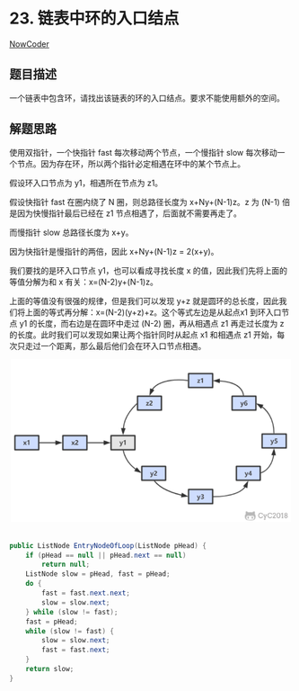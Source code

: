# 23. 链表中环的入口结点

[NowCoder](https://www.nowcoder.com/practice/253d2c59ec3e4bc68da16833f79a38e4?tpId=13&tqId=11208&tPage=1&rp=1&ru=/ta/coding-interviews&qru=/ta/coding-interviews/question-ranking&from=cyc_github)

## 题目描述

一个链表中包含环，请找出该链表的环的入口结点。要求不能使用额外的空间。

## 解题思路

使用双指针，一个快指针 fast 每次移动两个节点，一个慢指针 slow 每次移动一个节点。因为存在环，所以两个指针必定相遇在环中的某个节点上。

假设环入口节点为 y1，相遇所在节点为 z1。

假设快指针  fast  在圈内绕了 N 圈，则总路径长度为 x+Ny+(N-1)z。z 为 (N-1) 倍是因为快慢指针最后已经在 z1 节点相遇了，后面就不需要再走了。

而慢指针 slow 总路径长度为 x+y。

因为快指针是慢指针的两倍，因此 x+Ny+(N-1)z = 2(x+y)。

我们要找的是环入口节点 y1，也可以看成寻找长度 x 的值，因此我们先将上面的等值分解为和 x 有关：x=(N-2)y+(N-1)z。

上面的等值没有很强的规律，但是我们可以发现 y+z 就是圆环的总长度，因此我们将上面的等式再分解：x=(N-2)(y+z)+z。这个等式左边是从起点x1 到环入口节点 y1 的长度，而右边是在圆环中走过 (N-2) 圈，再从相遇点 z1 再走过长度为 z 的长度。此时我们可以发现如果让两个指针同时从起点 x1 和相遇点 z1 开始，每次只走过一个距离，那么最后他们会在环入口节点相遇。

<div align="center"> <img src="/docs/pics/bb7fc182-98c2-4860-8ea3-630e27a5f29f.png" width="500"/> </div><br>

```java
public ListNode EntryNodeOfLoop(ListNode pHead) {
    if (pHead == null || pHead.next == null)
        return null;
    ListNode slow = pHead, fast = pHead;
    do {
        fast = fast.next.next;
        slow = slow.next;
    } while (slow != fast);
    fast = pHead;
    while (slow != fast) {
        slow = slow.next;
        fast = fast.next;
    }
    return slow;
}
```
